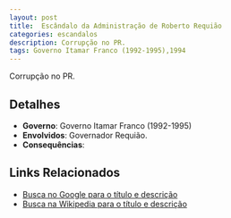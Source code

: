 ```yaml
---
layout: post
title:  Escândalo da Administração de Roberto Requião
categories: escandalos
description: Corrupção no PR.
tags: Governo Itamar Franco (1992-1995),1994
---
```


Corrupção no PR.

## Detalhes
- **Governo**: Governo Itamar Franco (1992-1995)
- **Envolvidos**: Governador Requião.
- **Consequências**: 

## Links Relacionados
- [Busca no Google para o título e descrição](https://www.google.com/search?q=Esc%C3%A2ndalo%20da%20Administra%C3%A7%C3%A3o%20de%20Roberto%20Requi%C3%A3o%20Corrup%C3%A7%C3%A3o%20no%20PR.%20Governo%20Itamar%20Franco%20%281992-1995%29)
- [Busca na Wikipedia para o título e descrição](https://en.wikipedia.org/w/index.php?search=Esc%C3%A2ndalo%20da%20Administra%C3%A7%C3%A3o%20de%20Roberto%20Requi%C3%A3o%20Corrup%C3%A7%C3%A3o%20no%20PR.%20Governo%20Itamar%20Franco%20%281992-1995%29)
